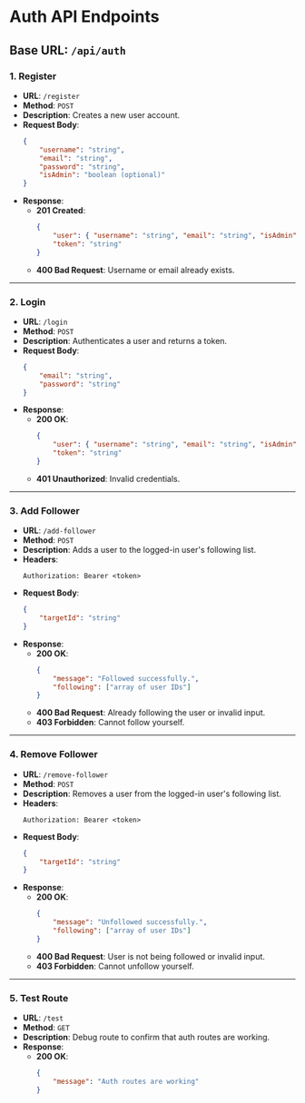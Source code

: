 
# Auth API Endpoints

## Base URL: `/api/auth`

### 1. **Register**
- **URL**: `/register`
- **Method**: `POST`
- **Description**: Creates a new user account.
- **Request Body**:
  ```json
  {
      "username": "string",
      "email": "string",
      "password": "string",
      "isAdmin": "boolean (optional)"
  }
  ```
- **Response**:
  - **201 Created**:
    ```json
    {
        "user": { "username": "string", "email": "string", "isAdmin": "boolean" },
        "token": "string"
    }
    ```
  - **400 Bad Request**: Username or email already exists.

---

### 2. **Login**
- **URL**: `/login`
- **Method**: `POST`
- **Description**: Authenticates a user and returns a token.
- **Request Body**:
  ```json
  {
      "email": "string",
      "password": "string"
  }
  ```
- **Response**:
  - **200 OK**:
    ```json
    {
        "user": { "username": "string", "email": "string", "isAdmin": "boolean" },
        "token": "string"
    }
    ```
  - **401 Unauthorized**: Invalid credentials.

---

### 3. **Add Follower**
- **URL**: `/add-follower`
- **Method**: `POST`
- **Description**: Adds a user to the logged-in user's following list.
- **Headers**:
  ```
  Authorization: Bearer <token>
  ```
- **Request Body**:
  ```json
  {
      "targetId": "string"
  }
  ```
- **Response**:
  - **200 OK**:
    ```json
    {
        "message": "Followed successfully.",
        "following": ["array of user IDs"]
    }
    ```
  - **400 Bad Request**: Already following the user or invalid input.
  - **403 Forbidden**: Cannot follow yourself.

---

### 4. **Remove Follower**
- **URL**: `/remove-follower`
- **Method**: `POST`
- **Description**: Removes a user from the logged-in user's following list.
- **Headers**:
  ```
  Authorization: Bearer <token>
  ```
- **Request Body**:
  ```json
  {
      "targetId": "string"
  }
  ```
- **Response**:
  - **200 OK**:
    ```json
    {
        "message": "Unfollowed successfully.",
        "following": ["array of user IDs"]
    }
    ```
  - **400 Bad Request**: User is not being followed or invalid input.
  - **403 Forbidden**: Cannot unfollow yourself.

---

### 5. **Test Route**
- **URL**: `/test`
- **Method**: `GET`
- **Description**: Debug route to confirm that auth routes are working.
- **Response**:
  - **200 OK**:
    ```json
    {
        "message": "Auth routes are working"
    }
    ```
